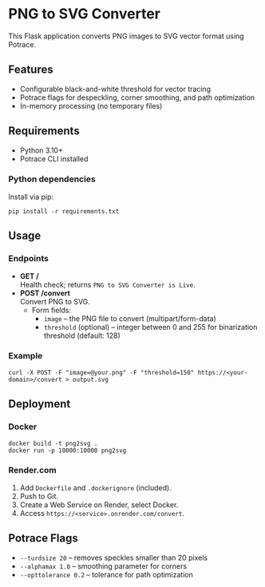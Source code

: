 # PNG to SVG Converter

This Flask application converts PNG images to SVG vector format using Potrace.

## Features

- Configurable black-and-white threshold for vector tracing
- Potrace flags for despeckling, corner smoothing, and path optimization
- In-memory processing (no temporary files)

## Requirements

- Python 3.10+
- Potrace CLI installed

### Python dependencies
Install via pip:
```
pip install -r requirements.txt
```

## Usage

### Endpoints
- **GET /**  
  Health check; returns `PNG to SVG Converter is Live`.
- **POST /convert**  
  Convert PNG to SVG.  
  - Form fields:  
    - `image` – the PNG file to convert (multipart/form-data)  
    - `threshold` (optional) – integer between 0 and 255 for binarization threshold (default: 128)

### Example
```
curl -X POST -F "image=@your.png" -F "threshold=150" https://<your-domain>/convert > output.svg
```

## Deployment

### Docker
```
docker build -t png2svg .
docker run -p 10000:10000 png2svg
```

### Render.com
1. Add `Dockerfile` and `.dockerignore` (included).  
2. Push to Git.  
3. Create a Web Service on Render, select Docker.  
4. Access `https://<service>.onrender.com/convert`.

## Potrace Flags
- `--turdsize 20` – removes speckles smaller than 20 pixels  
- `--alphamax 1.0` – smoothing parameter for corners  
- `--opttolerance 0.2` – tolerance for path optimization  
